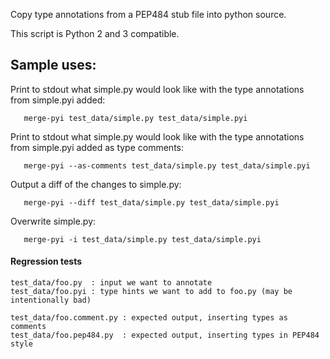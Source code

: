 Copy type annotations from a PEP484 stub file into python source.

This script is Python 2 and 3 compatible.

## Sample uses:

Print to stdout what simple.py would look like with the type annotations from
simple.pyi added:

       merge-pyi test_data/simple.py test_data/simple.pyi

Print to stdout what simple.py would look like with the type annotations from
simple.pyi added as type comments:

       merge-pyi --as-comments test_data/simple.py test_data/simple.pyi

Output a diff of the changes to simple.py:

       merge-pyi --diff test_data/simple.py test_data/simple.pyi

Overwrite simple.py:

       merge-pyi -i test_data/simple.py test_data/simple.pyi

#### Regression tests

```
test_data/foo.py  : input we want to annotate
test_data/foo.pyi : type hints we want to add to foo.py (may be intentionally bad)

test_data/foo.comment.py : expected output, inserting types as comments
test_data/foo.pep484.py  : expected output, inserting types in PEP484 style
```
